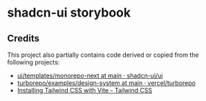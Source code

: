 # shadcn-ui storybook

## Credits

This project also partially contains code derived or copied from the following projects:

- [ui/templates/monorepo-next at main · shadcn-ui/ui](https://github.com/shadcn-ui/ui/tree/main/templates/monorepo-next)
- [turborepo/examples/design-system at main · vercel/turborepo](https://github.com/vercel/turborepo/tree/main/examples/design-system)
- [Installing Tailwind CSS with Vite - Tailwind CSS](https://tailwindcss.com/docs/installation/using-vite)
